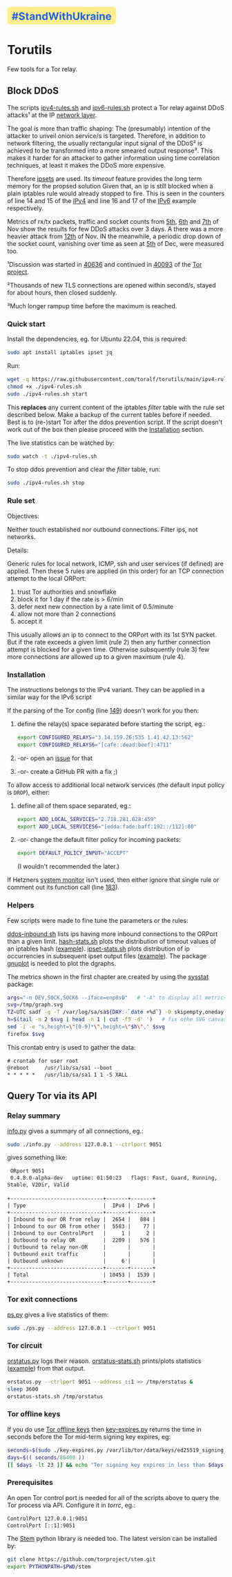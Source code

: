 [![StandWithUkraine](https://raw.githubusercontent.com/vshymanskyy/StandWithUkraine/main/badges/StandWithUkraine.svg)](https://github.com/vshymanskyy/StandWithUkraine/blob/main/docs/README.md)

# Torutils

Few tools for a Tor relay.

## Block DDoS

The scripts [ipv4-rules.sh](./ipv4-rules.sh) and [ipv6-rules.sh](./ipv6-rules.sh) protect a Tor relay
against DDoS attacks¹ at the IP [network layer](https://upload.wikimedia.org/wikipedia/commons/3/37/Netfilter-packet-flow.svg).

The goal is more than traffic shaping:
The (presumably) intention of the attacker to unveil onion service/s is targeted.
Therefore, in addition to network filtering, the usually rectangular input signal of the DDoS²
is achieved to be transformed into a more smeared output response³.
This makes it harder for an attacker to gather information using time correlation techniques,
at least it makes the DDoS more expensive.

Therefore [ipsets](https://ipset.netfilter.org) are used.
Its _timeout_ feature provides the long term memory for the propsed solution
Given that, an ip is still blocked when a plain iptables rule would already stopped to fire.
This is seen in the counters of line 14 and 15 of the [IPv4](./doc/iptables-L.txt#L14)
and line 16 and 17 of the [IPv6](./doc/ip6tables-L.txt#L16) example respectively.

Metrics of rx/tx packets, traffic and socket counts from [5th](./doc/network-metric-Nov-5th.svg),
[6th](./doc/network-metric-Nov-6th.svg) and [7th](./doc/network-metric-Nov-7th.svg) of Nov
show the results for few DDoS attacks over 3 days.
A there was a more heavier attack from [12th](./doc/network-metric-Nov-12th.svg) of Nov.
IN the meanwhile, a periodic drop down of the socket count, vanishing over time as seen at
[5th](./doc/network-metric-Dec-05th.svg) of Dec, were measured too.

¹Discussion was started in [40636](https://gitlab.torproject.org/tpo/core/tor/-/issues/40636) and
continued in [40093](https://gitlab.torproject.org/tpo/community/support/-/issues/40093#note_2841393)
of the [Tor project](https://www.torproject.org/).

²Thousands of new TLS connections are opened within second/s, stayed for about hours, then closed suddenly.

³Much longer rampup time before the maximum is reached.

### Quick start

Install the dependencies, eg. for Ubuntu 22.04, this is required:

```bash
sudo apt install iptables ipset jq
```

Run:

```bash
wget -q https://raw.githubusercontent.com/toralf/torutils/main/ipv4-rules.sh -O ipv4-rules.sh
chmod +x ./ipv4-rules.sh
sudo ./ipv4-rules.sh start
```

This **replaces** any current content of the iptables _filter_ table with the rule set described below.
Make a backup of the current tables before if needed.
Best is to (re-)start Tor after the ddos prevention script.
If the script doesn't work out of the box then please proceed with the [Installation](#installation) section.

The live statistics can be watched by:

```bash
sudo watch -t ./ipv4-rules.sh
```

To stop ddos prevention and clear the _filter_ table, run:

```bash
sudo ./ipv4-rules.sh stop
```

### Rule set

Objectives:

Neither touch established nor outbound connections.
Filter ips, not networks.

Details:

Generic rules for local network, ICMP, ssh and user services (if defined) are applied.
Then these 5 rules are applied (in this order) for an TCP connection attempt to the local ORPort:

1. trust Tor authorities and snowflake
1. block it for 1 day if the rate is > 6/min
1. defer next new connection by a rate limit of 0.5/minute
1. allow not more than 2 connections
1. accept it

This usually allows an ip to connect to the ORPort with its 1st SYN packet.
But if the rate exceeds a given limit (rule 2) then any further connection attempt is blocked for a given time.
Otherwise subsquently (rule 3) few more connections are allowed up to a given maximum (rule 4).

### Installation

The instructions belongs to the IPv4 variant.
They can be applied in a similar way for the IPv6 script

If the parsing of the Tor config (line [149](ipv4-rules.sh#L149)) doesn't work for you then:

1. define the relay(s) space separated before starting the script, eg.:

    ```bash
    export CONFIGURED_RELAYS="3.14.159.26:535 1.41.42.13:562"
    export CONFIGURED_RELAYS6="[cafe::dead:beef]:4711"
    ```

1. -or- open an [issue](https://github.com/toralf/torutils/issues) for that

1. -or- create a GitHub PR with a fix ;)

To allow access to additional local network services (the default input policy is `DROP`), either:

1. define all of them space separated, eg.:

    ```bash
    export ADD_LOCAL_SERVICES="2.718.281.828:459"
    export ADD_LOCAL_SERVICES6="[edda:fade:baff:192::/112]:80"
    ```

1. -or- change the default filter policy for incoming packets:

    ```bash
    export DEFAULT_POLICY_INPUT="ACCEPT"
    ```

    (I wouldn't recommended the later.)

If Hetzners [system monitor](https://docs.hetzner.com/robot/dedicated-server/security/system-monitor/) isn't used,
then either ignore that single rule or comment out its function call (line [183](ipv4-rules.sh#L183)).

### Helpers

Few scripts were made to fine tune the parameters or the rules:

[ddos-inbound.sh](./ddos-inbound.sh) lists ips having more inbound connections to the ORPort than a given limit.
[hash-stats.sh](./hash-stats.sh) plots the distribution of timeout values of an iptables hash ([example](./doc/hash-stats.sh.txt)).
[ipset-stats.sh](./ipset-stats.sh) plots distribution of ip occurrencies in subsequent ipset output files ([example](./doc/ipset-stats.sh.txt)).
The package [gnuplot](http://www.gnuplot.info/) is needed to plot the dgraphs.

The metrics shown in the first chapter are created by using the [sysstat]((http://sebastien.godard.pagesperso-orange.fr/)) package:

```bash
args="-n DEV,SOCK,SOCK6 --iface=enp8s0"   # "-A" to display all metrics
svg=/tmp/graph.svg
TZ=UTC sadf -g -T /var/log/sa/sa${DAY:-`date +%d`} -O skipempty,oneday -- $args > $svg
h=$(tail -n 2 $svg | head -n 1 | cut -f5 -d' ')   # fix othe SVG canvas size
sed -i -e "s,height=\"[0-9]*\",height=\"$h\"," $svg
firefox $svg
```

This crontab entry is used to gather the data:

```console
# crontab for user root
@reboot     /usr/lib/sa/sa1 --boot
* * * * *   /usr/lib/sa/sa1 1 1 -S XALL
```

## Query Tor via its API

### Relay summary

[info.py](./info.py) gives a summary of all connections, eg.:

```bash
sudo ./info.py --address 127.0.0.1 --ctrlport 9051
```

gives something like:

```console
 ORport 9051
 0.4.8.0-alpha-dev   uptime: 01:50:23   flags: Fast, Guard, Running, Stable, V2Dir, Valid

+------------------------------+-------+-------+
| Type                         |  IPv4 |  IPv6 |
+------------------------------+-------+-------+
| Inbound to our OR from relay |  2654 |   884 |
| Inbound to our OR from other |  5583 |    77 |
| Inbound to our ControlPort   |     1 |     2 |
| Outbound to relay OR         |  2209 |   576 |
| Outbound to relay non-OR     |       |       |
| Outbound exit traffic        |       |       |
| Outbound unknown             |     6 |       |
+------------------------------+-------+-------+
| Total                        | 10453 |  1539 |
+------------------------------+-------+-------+
```

### Tor exit connections

[ps.py](./ps.py) gives a live statistics of them:

```bash
sudo ./ps.py --address 127.0.0.1 --ctrlport 9051
```

### Tor circuit

[orstatus.py](./orstatus.py) logs their reason.
[orstatus-stats.sh](./orstatus-stats.sh) prints/plots statistics ([example](./doc/orstatus-stats.sh.txt)) from that output.

```bash
orstatus.py --ctrlport 9051 --address ::1 >> /tmp/orstatus &
sleep 3600
orstatus-stats.sh /tmp/orstatus
```

### Tor offline keys

If you do use [Tor offline keys](https://support.torproject.org/relay-operators/offline-ed25519/)
then [key-expires.py](./key-expires.py) returns the time in seconds before the Tor mid-term signing key expires, eg:

```bash
seconds=$(sudo ./key-expires.py /var/lib/tor/data/keys/ed25519_signing_cert)
days=$(( seconds/86400 ))
[[ $days -lt 23 ]] && echo "Tor signing key expires in less than $days day(s)"
```

### Prerequisites

An open Tor control port is needed for all of the scripts above to query the Tor process via API.
Configure it in _torrc_, eg.:

```console
ControlPort 127.0.0.1:9051
ControlPort [::1]:9051
```

The [Stem](https://stem.torproject.org/index.html) python library is needed too.
The latest version can be installed by:

```bash
git clone https://github.com/torproject/stem.git
export PYTHONPATH=$PWD/stem
```
